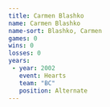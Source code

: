 ```yaml
---
title: Carmen Blashko
name: Carmen Blashko
name-sort: Blashko, Carmen
games: 0
wins: 0
losses: 0
years:
 - year: 2002
   event: Hearts
   team: "BC"
   position: Alternate
---
```

